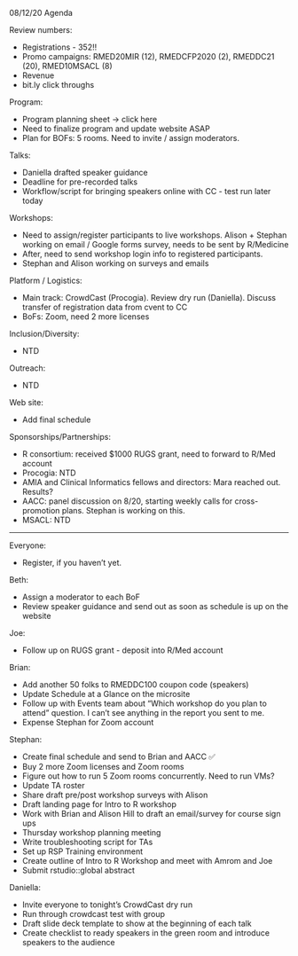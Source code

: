 08/12/20 Agenda

Review numbers: 

* Registrations - 352!!
* Promo campaigns: RMED20MIR (12), RMEDCFP2020 (2), RMEDDC21 (20), RMED10MSACL (8)
* Revenue
* bit.ly click throughs

Program:

* Program planning sheet → click here
* Need to finalize program and update website ASAP
* Plan for BOFs: 5 rooms. Need to invite / assign moderators.

Talks:

* Daniella drafted speaker guidance
* Deadline for pre-recorded talks
* Workflow/script for bringing speakers online with CC - test run later today

Workshops:

* Need to assign/register participants to live workshops. Alison + Stephan working on email / Google forms survey, needs to be sent by R/Medicine
* After, need to send workshop login info to registered participants.
* Stephan and Alison working on surveys and emails

Platform / Logistics:

* Main track: CrowdCast (Procogia). Review dry run (Daniella). Discuss transfer of registration data from cvent to CC
* BoFs: Zoom, need 2 more licenses

Inclusion/Diversity:

* NTD

Outreach:

* NTD

Web site:

* Add final schedule

Sponsorships/Partnerships:

* R consortium: received $1000 RUGS grant, need to forward to R/Med account
* Procogia: NTD
* AMIA and Clinical Informatics fellows and directors: Mara reached out. Results?
* AACC: panel discussion on 8/20, starting weekly calls for cross-promotion plans. Stephan is working on this.
* MSACL: NTD

------------------------------------------------------------------------

Everyone:

* Register, if you haven’t yet.

Beth:

* Assign a moderator to each BoF
* Review speaker guidance and send out as soon as schedule is up on the website

Joe:

* Follow up on RUGS grant - deposit into R/Med account

Brian:

* Add another 50 folks to RMEDDC100 coupon code (speakers)
* Update Schedule at a Glance on the microsite
* Follow up with Events team about “Which workshop do you plan to attend” question. I can’t see anything in the report you sent to me.
* Expense Stephan for Zoom account

Stephan:

* Create final schedule and send to Brian and AACC :white_check_mark:
* Buy 2 more Zoom licenses and Zoom rooms
* Figure out how to run 5 Zoom rooms concurrently. Need to run VMs?
* Update TA roster
* Share draft pre/post workshop surveys with Alison
* Draft landing page for Intro to R workshop
* Work with Brian and Alison Hill to draft an email/survey for course sign ups
* Thursday workshop planning meeting
* Write troubleshooting script for TAs
* Set up RSP Training environment
* Create outline of Intro to R Workshop and meet with Amrom and Joe
* Submit rstudio::global abstract

Daniella:

* Invite everyone to tonight’s CrowdCast dry run
* Run through crowdcast test with group
* Draft slide deck template to show at the beginning of each talk
* Create checklist to ready speakers in the green room and introduce speakers to the audience
